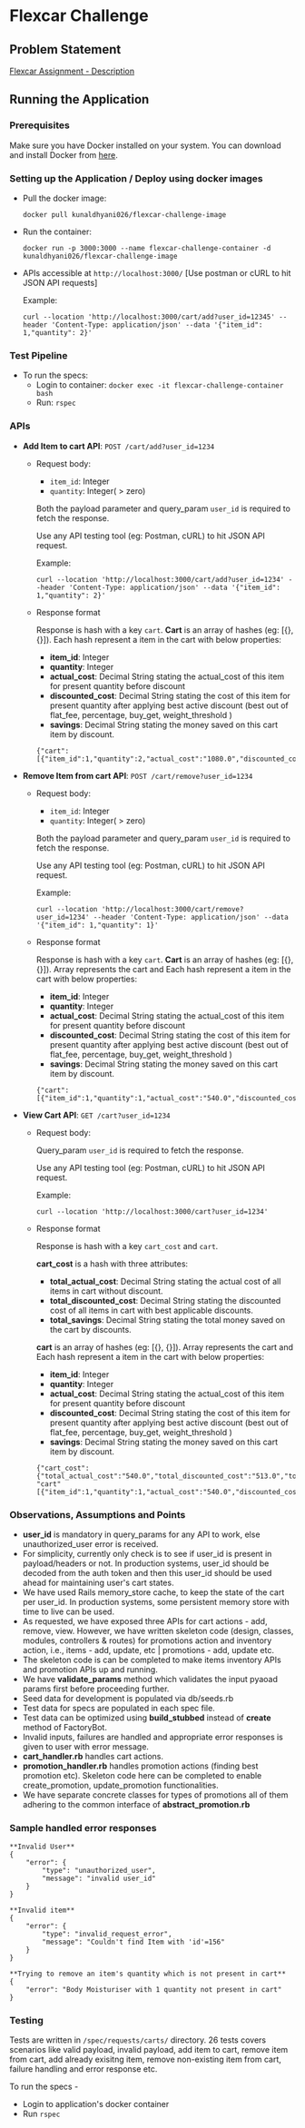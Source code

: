 # Flexcar Challenge

## Problem Statement

[Flexcar Assignment - Description](https://docs.google.com/document/d/186j9G6UzVhUGaq-Ere20v9m8qVfzF4Wq/edit?usp=sharing&ouid=112122512048807392879&rtpof=true&sd=true)
## Running the Application
### Prerequisites
Make sure you have Docker installed on your system. You can download and install Docker from [here](https://www.docker.com/get-started).
### Setting up the Application / Deploy using docker images
- Pull the docker image:
  ```
  docker pull kunaldhyani026/flexcar-challenge-image
  ```
- Run the container:
  ```
  docker run -p 3000:3000 --name flexcar-challenge-container -d kunaldhyani026/flexcar-challenge-image
  ```
- APIs accessible at `http://localhost:3000/` [Use postman or cURL to hit JSON API requests]

  Example:
  ```
  curl --location 'http://localhost:3000/cart/add?user_id=12345' --header 'Content-Type: application/json' --data '{"item_id": 1,"quantity": 2}'
  ```

### Test Pipeline
- To run the specs:
  - Login to container: `docker exec -it flexcar-challenge-container bash`
  - Run: `rspec`
### APIs
- **Add Item to cart API**: ```POST /cart/add?user_id=1234```
  - Request body: 
    - ```item_id```: Integer
    - ```quantity```: Integer( > zero)

    Both the payload parameter and query_param ```user_id``` is required to fetch the response.

    Use any API testing tool (eg: Postman, cURL) to hit JSON API request.

    Example:
    ```
    curl --location 'http://localhost:3000/cart/add?user_id=1234' --header 'Content-Type: application/json' --data '{"item_id": 1,"quantity": 2}'
    ```
  - Response format
 
    Response is hash with a key ```cart```.
    **Cart** is an array of hashes (eg: [{}, {}]). Each hash represent a item in the cart with below properties:
    - **item_id**: Integer
    - **quantity**: Integer
    - **actual_cost**: Decimal String stating the actual_cost of this item for present quantity before discount
    - **discounted_cost**: Decimal String stating the cost of this item for present quantity after applying best active discount (best out of flat_fee, percentage, buy_get, weight_threshold )
    - **savings**: Decimal String stating the money saved on this cart item by discount.
    ```
    {"cart":[{"item_id":1,"quantity":2,"actual_cost":"1080.0","discounted_cost":"1026.0","savings":"54.0"}]}
    ```
    
- **Remove Item from cart API**: ```POST /cart/remove?user_id=1234```
  - Request body: 
    - ```item_id```: Integer
    - ```quantity```: Integer( > zero)

    Both the payload parameter and query_param ```user_id``` is required to fetch the response.

    Use any API testing tool (eg: Postman, cURL) to hit JSON API request.

    Example:
    ```
    curl --location 'http://localhost:3000/cart/remove?user_id=1234' --header 'Content-Type: application/json' --data '{"item_id": 1,"quantity": 1}'
    ```
  - Response format
 
    Response is hash with a key ```cart```.
    **Cart** is an array of hashes (eg: [{}, {}]). Array represents the cart and Each hash represent a item in the cart with below properties:
    - **item_id**: Integer
    - **quantity**: Integer
    - **actual_cost**: Decimal String stating the actual_cost of this item for present quantity before discount
    - **discounted_cost**: Decimal String stating the cost of this item for present quantity after applying best active discount (best out of flat_fee, percentage, buy_get, weight_threshold )
    - **savings**: Decimal String stating the money saved on this cart item by discount.
    ```
    {"cart":[{"item_id":1,"quantity":1,"actual_cost":"540.0","discounted_cost":"513.0","savings":"27.0"}]}
    ```

- **View Cart API**: ```GET /cart?user_id=1234```
  - Request body:
    
    Query_param ```user_id``` is required to fetch the response.

    Use any API testing tool (eg: Postman, cURL) to hit JSON API request.

    Example:
    ```
    curl --location 'http://localhost:3000/cart?user_id=1234'
    ```
  - Response format
    
    Response is hash with a key ```cart_cost``` and ```cart```.

    **cart_cost** is a hash with three attributes:
    -  **total_actual_cost**:  Decimal String stating the actual cost of all items in cart without discount.
    -  **total_discounted_cost**:  Decimal String stating the discounted cost of all items in cart with best applicable discounts.
    -  **total_savings**: Decimal String stating the total money saved on the cart by discounts.
  
    **cart** is an array of hashes (eg: [{}, {}]). Array represents the cart and Each hash represent a item in the cart with below properties:
    - **item_id**: Integer
    - **quantity**: Integer
    - **actual_cost**: Decimal String stating the actual_cost of this item for present quantity before discount
    - **discounted_cost**: Decimal String stating the cost of this item for present quantity after applying best active discount (best out of flat_fee, percentage, buy_get, weight_threshold )
    - **savings**: Decimal String stating the money saved on this cart item by discount.
    ```
    {"cart_cost":{"total_actual_cost":"540.0","total_discounted_cost":"513.0","total_savings":"27.0"},
    "cart"[{"item_id":1,"quantity":1,"actual_cost":"540.0","discounted_cost":"513.0","savings":"27.0"}]}
    ```

### Observations, Assumptions and Points
- **user_id** is mandatory in query_params for any API to work, else unauthorized_user error is received.
- For simplicity, currently only check is to see if user_id is present in payload/headers or not. In production systems, user_id should be decoded from the auth token and
  then this user_id should be used ahead for maintaining user's cart states.
- We have used Rails memory_store cache, to keep the state of the cart per user_id. In production systems, some persistent memory store with time to live can be used.
- As requested, we have exposed three APIs for cart actions - add, remove, view. However, we have written skeleton code (design, classes, modules, controllers & routes) for promotions action and inventory action, i.e., items - add, update, etc | promotions - add, update etc.
- The skeleton code is can be completed to make items inventory APIs and promotion APIs up and running.
- We have **validate_params** method which validates the input  pyaoad params first before proceeding further.
- Seed data for development is populated via db/seeds.rb
- Test data for specs are populated in each spec file.
- Test data can be optimized using **build_stubbed** instead of **create** method of FactoryBot.
- Invalid inputs, failures are handled and appropriate error responses is given to user with error message.
- **cart_handler.rb** handles cart actions.
- **promotion_handler.rb** handles promotion actions (finding best promotion etc). Skeleton code here can be completed to enable create_promotion, update_promotion functionalities.
- We have separate concrete classes for types of promotions all of them adhering to the common interface of **abstract_promotion.rb**

### Sample handled error responses
```
**Invalid User**
{
    "error": {
        "type": "unauthorized_user",
        "message": "invalid user_id"
    }
}
```
```
**Invalid item**
{
    "error": {
        "type": "invalid_request_error",
        "message": "Couldn't find Item with 'id'=156"
    }
}
```
```
**Trying to remove an item's quantity which is not present in cart**
{
    "error": "Body Moisturiser with 1 quantity not present in cart"
}
```

### Testing
Tests are written in `/spec/requests/carts/` directory. 26 tests covers scenarios like valid payload, invalid payload, add item to cart, remove item from cart, add already exisitng item, remove non-existing item from cart, failure handling and error response etc.

To run the specs -
- Login to application's docker container
- Run `rspec`
